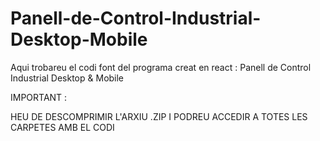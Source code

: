 # Panell-de-Control-Industrial-Desktop-Mobile
Aqui trobareu el codi font del programa creat en react : Panell de Control Industrial Desktop &amp; Mobile

IMPORTANT : 

HEU DE DESCOMPRIMIR L'ARXIU .ZIP I PODREU ACCEDIR A TOTES LES CARPETES AMB EL CODI
